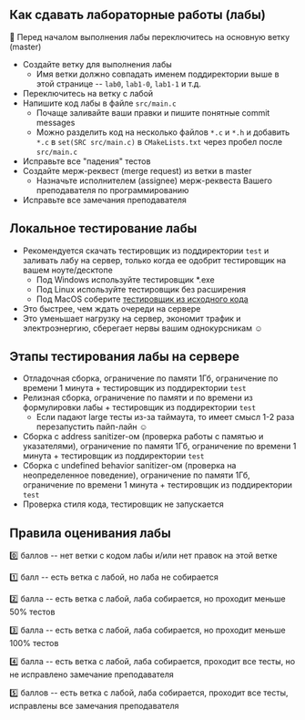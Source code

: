 ## Как сдавать лабораторные работы (лабы)
:triangular_flag_on_post: Перед началом выполнения лабы переключитесь на основную ветку (master)
* Создайте ветку для выполнения лабы
  * Имя ветки должно совпадать именем поддиректории выше в этой странице -- `lab0`, `lab1-0`, `lab1-1` и т.д.
* Переключитесь на ветку с лабой
* Напишите код лабы в файле `src/main.c`
  * Почаще заливайте ваши правки и пишите понятные commit messages
  * Можно разделить код на несколько файлов `*.c` и `*.h` и добавить `*.c` в `set(SRC src/main.c)` в `CMakeLists.txt` через пробел после `src/main.c`
* Исправьте все "падения" тестов
* Создайте мерж-реквест (merge request) из ветки в master
  * Назначьте исполнителем (assignee) мерж-реквеста Вашего преподавателя по программированию
* Исправьте все замечания преподавателя

## Локальное тестирование лабы
* Рекомендуется скачать тестировщик из поддиректории `test` и заливать лабу на сервер, только когда ее одобрит тестировщик на вашем ноуте/десктопе
  * Под Windows используйте тестировщик *.exe
  * Под Linux используйте тестировщик без расширения
  * Под MacOS соберите [тестировщик из исходного кода](https://github.com/Evgueni-Petrov-aka-espetrov/TestDriver)
* Это быстрее, чем ждать очереди на сервере
* Это уменьшает нагрузку на сервер, экономит трафик и электроэнергию, сберегает нервы вашим однокурсникам :relaxed:

## Этапы тестирования лабы на сервере
* Отладочная сборка, ограничение по памяти 1Гб, ограничение по времени 1 минута + тестировщик из поддиректории `test`
* Релизная сборка, ограничение по памяти и по времени из формулировки лабы + тестировщик из поддиректории `test`
  * Если падают large тесты из-за таймаута, то имеет смысл 1-2 раза перезапустить пайп-лайн :relaxed:
* Сборка с address sanitizer-ом (проверка работы с памятью и указателями), ограничение по памяти 1Гб, ограничение по времени 1 минута + тестировщик из поддиректории `test`
* Сборка с undefined behavior sanitizer-ом (проверка на неопределенное поведение), ограничение по памяти 1Гб, ограничение по времени 1 минута + тестировщик из поддиректории `test`
* Проверка стиля кода, тестировщик не запускается

## Правила оценивания лабы
:zero: баллов -- нет ветки с кодом лабы и/или нет правок на этой ветке

:one: балл -- есть ветка с лабой, но лаба не собирается

:two: балла -- есть ветка с лабой, лаба собирается, но проходит меньше 50% тестов

:three: балла -- есть ветка с лабой, лаба собирается, но проходит меньше 100% тестов

:four: балла -- есть ветка с лабой, лаба собирается, проходит все тесты, но не исправлено замечание преподавателя

:five: баллов -- есть ветка с лабой, лаба собирается, проходит все тесты, исправлены все замечания преподавателя
